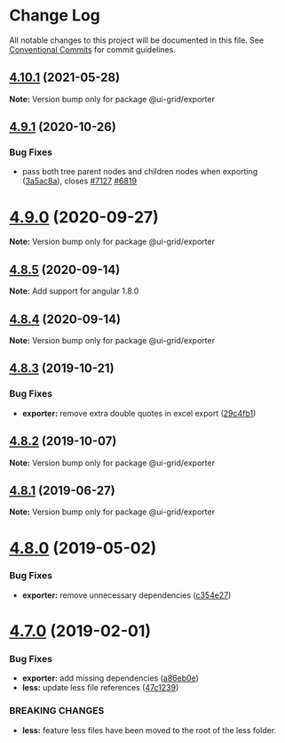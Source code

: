 # Change Log

All notable changes to this project will be documented in this file.
See [Conventional Commits](https://conventionalcommits.org) for commit guidelines.

## [4.10.1](https://github.com/angular-ui/ui-grid/compare/v4.10.0...v4.10.1) (2021-05-28)

**Note:** Version bump only for package @ui-grid/exporter





## [4.9.1](https://github.com/angular-ui/ui-grid/compare/v4.9.0...v4.9.1) (2020-10-26)


### Bug Fixes

* pass both tree parent nodes and children nodes when exporting ([3a5ac8a](https://github.com/angular-ui/ui-grid/commit/3a5ac8adf83051b48081b2cc5d9d1bae77e5ef86)), closes [#7127](https://github.com/angular-ui/ui-grid/issues/7127) [#6819](https://github.com/angular-ui/ui-grid/issues/6819)





# [4.9.0](https://github.com/angular-ui/ui-grid/compare/v4.8.5...v4.9.0) (2020-09-27)

**Note:** Version bump only for package @ui-grid/exporter





## [4.8.5](https://github.com/angular-ui/ui-grid/compare/v4.8.3...v4.8.5) (2020-09-14)

**Note:** Add support for angular 1.8.0





## [4.8.4](https://github.com/angular-ui/ui-grid/compare/v4.8.3...v4.8.4) (2020-09-14)

**Note:** Version bump only for package @ui-grid/exporter





## [4.8.3](https://github.com/angular-ui/ui-grid/compare/v4.8.2...v4.8.3) (2019-10-21)


### Bug Fixes

* **exporter:** remove extra double quotes in excel export ([29c4fb1](https://github.com/angular-ui/ui-grid/commit/29c4fb1))





## [4.8.2](https://github.com/angular-ui/ui-grid/compare/v4.8.1...v4.8.2) (2019-10-07)

**Note:** Version bump only for package @ui-grid/exporter





## [4.8.1](https://github.com/angular-ui/ui-grid/compare/v4.8.0...v4.8.1) (2019-06-27)

**Note:** Version bump only for package @ui-grid/exporter





# [4.8.0](https://github.com/angular-ui/ui-grid/compare/v4.7.1...v4.8.0) (2019-05-02)


### Bug Fixes

* **exporter:** remove unnecessary dependencies ([c354e27](https://github.com/angular-ui/ui-grid/commit/c354e27))





# [4.7.0](https://github.com/angular-ui/ui-grid/compare/v4.6.6...v4.7.0) (2019-02-01)


### Bug Fixes

* **exporter:** add missing dependencies ([a86eb0e](https://github.com/angular-ui/ui-grid/commit/a86eb0e))
* **less:** update less file references ([47c1239](https://github.com/angular-ui/ui-grid/commit/47c1239))


### BREAKING CHANGES

* **less:** feature less files have been moved to the root of the
less folder.
